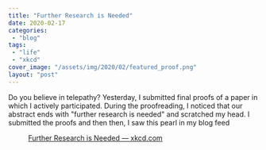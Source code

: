 ```yaml
---
title: "Further Research is Needed"
date: 2020-02-17
categories: 
 - "blog"
tags: 
 - "life"
 - "xkcd"
cover_image: "/assets/img/2020/02/featured_proof.png"
layout: "post"
---
```


<!-- wp:paragraph -->
Do you believe in telepathy? Yesterday, I submitted final proofs of a paper in which I actively participated. During the proofreading, I noticed that our abstract ends with "further research is needed" and scratched my head. I submitted the proofs and then then, I saw this pearl in my blog feed


<!-- /wp:paragraph -->

<!-- wp:image -->
<figure class="wp-block-image"><img src="https://i1.wp.com/imgs.xkcd.com/comics/further_research_is_needed.png?quality=80&amp;ssl=1&amp;strip=info&amp;w=1600" alt=""><figcaption><a href="https://xkcd.com/2268/">Further Research is Needed — xkcd.com</a></figcaption></figure>
<!-- /wp:image -->
